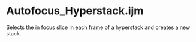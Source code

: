 # Autofocus_Hyperstack.ijm
Selects the in focus slice in each frame of a hyperstack and creates a new stack.
